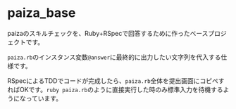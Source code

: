 # paiza_base

paizaのスキルチェックを、Ruby+RSpecで回答するために作ったベースプロジェクトです。

`paiza.rb`のインスタンス変数`@answer`に最終的に出力したい文字列を代入する仕様です。

RSpecによるTDDでコードが完成したら、`paiza.rb`全体を提出画面にコピペすればOKです。`ruby paiza.rb`のように直接実行した時のみ標準入力を待機するようになっています。
